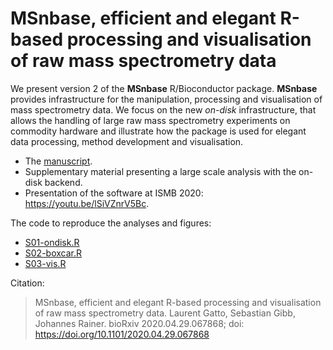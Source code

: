 # MSnbase, efficient and elegant R-based processing and visualisation of raw mass spectrometry data

We present version 2 of the **MSnbase** R/Bioconductor
package. **MSnbase** provides infrastructure for the manipulation,
processing and visualisation of mass spectrometry data. We focus on
the new *on-disk* infrastructure, that allows the handling of large
raw mass spectrometry experiments on commodity hardware and illustrate
how the package is used for elegant data processing, method
development and visualisation.

- The [manuscript](https://github.com/lgatto/2020-msnbase-v2/raw/master/msnbase2.pdf).
- Supplementary material presenting a large scale analysis with the on-disk backend.
- Presentation of the software at ISMB 2020: https://youtu.be/lSiVZnrV5Bc.

The code to reproduce the analyses and figures:

- [S01-ondisk.R](https://github.com/lgatto/2020-msnbase-v2/blob/master/S01-ondisk.R)
- [S02-boxcar.R](https://github.com/lgatto/2020-msnbase-v2/blob/master/S02-boxcar.R)
- [S03-vis.R](https://github.com/lgatto/2020-msnbase-v2/blob/master/S03-vis.R)


Citation:

> MSnbase, efficient and elegant R-based processing and visualisation of raw mass spectrometry data. Laurent Gatto, Sebastian Gibb, Johannes Rainer. bioRxiv 2020.04.29.067868; doi: https://doi.org/10.1101/2020.04.29.067868
